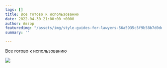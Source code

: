 ```yaml
---
tags: []
title: Все готово к использованию
date: 2022-04-30 21:00:00 +0000
author: Автор
featuredimg: "/assets/img/style-guides-for-lawyers-56a5935c5f9b58b7d0dd72ae.jpeg"
summary: ''

---
```

Все готово к использованию

![](/assets/img/style-guides-for-lawyers-56a5935c5f9b58b7d0dd72ae.jpeg)